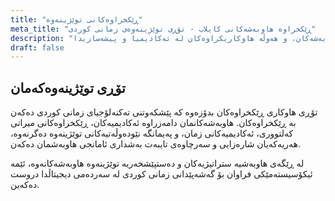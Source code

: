 ```yaml
---
title: "ڕێکخراوەکانی توێژینەوە"
meta_title: "ڕێکخراوە هاوبەشەکانی کایلاب - تۆڕی توێژینەوەی زمانی کوردی"
description: "تۆڕی ڕێکخراوە هاوبەشەکانمان بگەڕێ کە تەکنەلۆجیای زمانی کوردی پێشدەخەن لە ڕێگەی توێژینەوەی هاوبەش، سەرچاوە هاوبەشەکان، و هەوڵە هاوکاریکراوەکان لە ئەکادیمیا و پیشەسازیدا."
draft: false
---
```


## تۆڕی توێژینەوەکەمان

تۆڕی هاوکاری ڕێکخراوەکان بدۆزەوە کە پێشکەوتنی تەکنەلۆجیای زمانی کوردی دەکەن بە ڕێکخراوەکان. هاوبەشەکانمان دامەزراوە ئەکادیمیەکان، ڕێکخراوەکانی میراتی کەلتووری، ئەکادیمیەکانی زمان، و پەیمانگە نێودەوڵەتیەکانی توێژینەوە دەگرنەوە، هەریەکەیان شارەزایی و سەرچاوەی تایبەت بەشداری ئامانجی هاوبەشمان دەکەن.

لە ڕێگەی هاوبەشیە ستراتیژیەکان و دەستپێشخەریە توێژینەوە هاوبەشەکانەوە، ئێمە ئیکۆسیستەمێکی فراوان بۆ گەشەپێدانی زمانی کوردی لە سەردەمی دیجیتاڵدا دروست دەکەین.